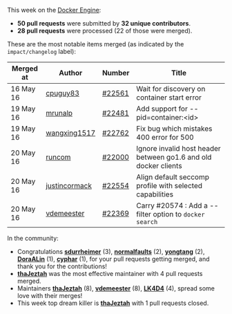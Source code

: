 This week on the [Docker Engine](https://github.com/docker/docker):

  - **50 pull requests** were submitted by **32 unique contributors**.
  - **28 pull requests** were processed (22 of those were merged).

These are the most notable items merged (as indicated by the `impact/changelog` label):

  Merged at | Author                                  | Number                                                 | Title
  ----------|-----------------------------------------|--------------------------------------------------------|--------------------------------------------------------------
  16 May 16 | [cpuguy83](https://github.com/cpuguy83) | [#22561](https://github.com/docker/docker/issues/22561) | Wait for discovery on container start error
  19 May 16 | [mrunalp](https://github.com/mrunalp) | [#22481](https://github.com/docker/docker/issues/22481) | Add support for --pid=container:&lt;id&gt;
  19 May 16 | [wangxing1517](https://github.com/wangxing1517) | [#22762](https://github.com/docker/docker/issues/22762) | Fix bug which mistakes 400 error for 500
  20 May 16 | [runcom](https://github.com/runcom) | [#22000](https://github.com/docker/docker/issues/22000) | Ignore invalid host header between go1.6 and old docker clients
  20 May 16 | [justincormack](https://github.com/justincormack) | [#22554](https://github.com/docker/docker/issues/22554) | Align default seccomp profile with selected capabilities
  20 May 16 | [vdemeester](https://github.com/vdemeester) | [#22369](https://github.com/docker/docker/issues/22369) | Carry #20574 : Add a --filter option to `docker search`

In the community:

  - Congratulations **[sdurrheimer](https://github.com/sdurrheimer)** (3), **[normalfaults](https://github.com/normalfaults)** (2), **[yongtang](https://github.com/yongtang)** (2), **[DoraALin](https://github.com/DoraALin)** (1), **[cyphar](https://github.com/cyphar)** (1), for your pull requests getting merged, and thank you for the contributions!
  - **[thaJeztah](https://github.com/thaJeztah)** was the most effective maintainer with 4 pull requests merged.
  - Maintainers **[thaJeztah](https://github.com/thaJeztah)** (8), **[vdemeester](https://github.com/vdemeester)** (8), **[LK4D4](https://github.com/LK4D4)** (4), spread some love with their merges!
  - This week top dream killer is **[thaJeztah](https://github.com/thaJeztah)** with 1 pull requests closed.

